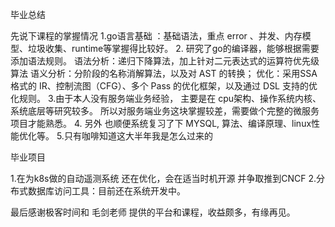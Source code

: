 
毕业总结

先说下课程的掌握情况
1.go语言基础 ：基础语法，重点 error 、并发、内存模型、垃圾收集、runtime等掌握得比较好。
2. 研究了go的编译器，能够根据需要添加语法规则。
语法分析：递归下降算法，加上针对二元表达式的运算符优先级算法
语义分析：分阶段的名称消解算法，以及对 AST 的转换；
优化：采用SSA 格式的 IR、控制流图（CFG）、多个 Pass 的优化框架，以及通过 DSL 支持的优化规则。
3.由于本人没有服务端业务经验， 主要是在 cpu架构、操作系统内核、系统底层等研究较多。 所以对服务端业务这块掌握较差，需要做个完整的微服务项目才能熟悉。
4. 另外 也顺便系统复习了下 MYSQL, 算法、编译原理、linux性能优化等。
5.只有咖啡知道这大半年我是怎么过来的

毕业项目

1.在为k8s做的自动遥测系统 还在优化，会在适当时机开源 并争取推到CNCF
2.分布式数据库访问工具：目前还在系统开发中。

最后感谢极客时间和 毛剑老师 提供的平台和课程，收益颇多，有缘再见。
